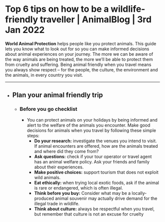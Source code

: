 # Top 6 tips on how to be a wildlife-friendly traveller | AnimalBlog | 3rd Jan 2022

**World Animal Protection** helps people like you protect animals. This guide
lets you know what to look out for so you can make informed decisions about
animal experiences on your journey.
The more we can be aware of the way animals are being treated, the more
we’ll be able to protect them from cruelty and suffering. Being animal friendly
when you travel means you always show respect – for the people, the culture,
the environment and the animals, in every country you visit.

---

- ## Plan your animal friendly trip ##
    - ### Before you go checklist
       -  You can protect animals on your holidays by being informed and alert to
        the welfare of the animals you encounter. Make good decisions for animals
        when you travel by following these simple steps:
            - **Do your research:** investigate the venues you intend to visit. If animal
            encounters are offered, how are the animals treated and where did they
            come from?
            - **Ask questions:** check if your tour operator or travel agent has
            an animal welfare policy. Ask your friends and family about
            their experiences.
           -  **Make positive choices:** support tourism that does not exploit wild
            animals.
           -  **Eat ethically:** when trying local exotic foods, ask if the animal is rare
            or endangered, which is often illegal.
           -  **Think before you buy:** Consider what may be a locally-produced
            animal souvenir may actually drive demand for the illegal trade in
            wildlife.
          -  **Think about culture:** always be respectful when you travel, but
            remember that culture is not an excuse for cruelty
